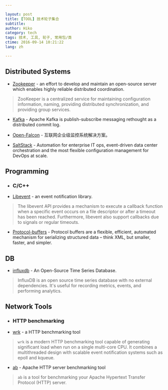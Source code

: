 ```yaml
---

layout: post  
title: [TOOL] 技术轮子集合  
subtitle:   
author: Hiko  
category: tech
tags: 技术, 工具, 轮子, 常用包/类  
ctime: 2016-09-14 10:21:22  
lang: zh  

---
```


## Distributed Systems

- [Zookeeper](http://zookeeper.apache.org/)  - an effort to develop and maintain an open-source server which enables highly reliable distributed coordination.

> ZooKeeper is a centralized service for maintaining configuration information, naming, providing distributed synchronization, and providing group services. 


- [Kafka](http://kafka.apache.org/) - Apache Kafka is publish-subscribe messaging rethought as a distributed commit log.

- [Open-Falcon](http://open-falcon.org/) - 互联网企业级监控系统解决方案。

- [SaltStack](https://saltstack.com) - Automation for enterprise IT ops, event-driven data center orchestration and the most flexible configuration management for DevOps at scale.

## Programming

- ### C/C++

- [Libevent](http://libevent.org) - an event notification library.

> The libevent API provides a mechanism to execute a callback function when a specific event occurs on a file descriptor or after a timeout has been reached. Furthermore, libevent also support callbacks due to signals or regular timeouts.

- [Protocol-buffers](https://developers.google.com/protocol-buffers/) - Protocol buffers are a flexible, efficient, automated mechanism for serializing structured data – think XML, but smaller, faster, and simpler. 

## DB

- [influxdb](https://github.com/influxdata/influxdb) - An Open-Source Time Series Database.

> InfluxDB is an open source time series database with no external dependencies. It's useful for recording metrics, events, and performing analytics.



## Network Tools

- ### HTTP benchmarking

- [wrk](https://github.com/wg/wrk)  - a HTTP benchmarking tool
> `wrk` is a modern HTTP benchmarking tool capable of generating significant load when run on a single multi-core CPU. It combines a multithreaded design with scalable event notification systems such as epoll and kqueue.

- [ab](http://httpd.apache.org/docs/2.0/programs/ab.html) - Apache HTTP server benchmarking tool
> `ab` is a tool for benchmarking your Apache Hypertext Transfer Protocol (HTTP) server.